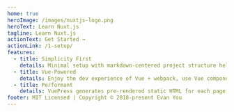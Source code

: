 ```yaml
---
home: true
heroImage: /images/nuxtjs-logo.png
heroText: Learn Nuxt.js
tagline: Learn Nuxt.js
actionText: Get Started →
actionLink: /1-setup/
features:
  - title: Simplicity First
    details: Minimal setup with markdown-centered project structure helps you focus on writing.
  - title: Vue-Powered
    details: Enjoy the dev experience of Vue + webpack, use Vue components in markdown, and develop custom themes with Vue.
  - title: Performant
    details: VuePress generates pre-rendered static HTML for each page, and runs as an SPA once a page is loaded.
footer: MIT Licensed | Copyright © 2018-present Evan You
---
```

